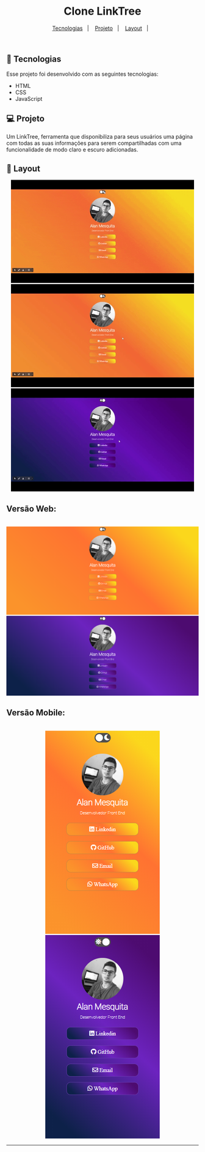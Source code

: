 <h1 align="center">
  Clone LinkTree
</h1>

<p align="center">
  <a href="#-tecnologias">Tecnologias</a>&nbsp;&nbsp;&nbsp;|&nbsp;&nbsp;&nbsp;
  <a href="#-projeto">Projeto</a>&nbsp;&nbsp;&nbsp;|&nbsp;&nbsp;&nbsp;
  <a href="#-layout">Layout</a>&nbsp;&nbsp;&nbsp;|&nbsp;&nbsp;&nbsp;
</p>

<br>

## 🚀 Tecnologias

Esse projeto foi desenvolvido com as seguintes tecnologias:

- HTML
- CSS
- JavaScript

## 💻 Projeto

Um LinkTree, ferramenta que disponibiliza para seus usuários uma página com todas as suas informações para serem compartilhadas com uma funcionalidade de modo claro e escuro adicionadas.

## 🔖 Layout
<div align="center" >
  <img  src="assets/image/gifs-to-readme/modosLight&Night.gif" alt="Gif modos light e night"> <br>
  <img src="assets/image/gifs-to-readme/hoverLight.gif" alt="Gif modos light e night"> <br>
  <img src="assets/image/gifs-to-readme/hoverNight.gif" alt="Gif modos light e night">
</div>

## Versão Web:

<br>
    <img src="assets/image/layout/versao-web-light.png" alt="Versão web modo light">
    <img src="assets/image/layout/versao-web-night.png" alt="Versão web modo night">
<br>

## Versão Mobile:

<br>

<div align="center" >
    <img src="assets/image/layout/versao-mobile-light.png" alt="Versão mobile modo light">
    <img src="assets/image/layout/versao-mobile-night.png" alt="Versão mobile modo night">
</div>

---
